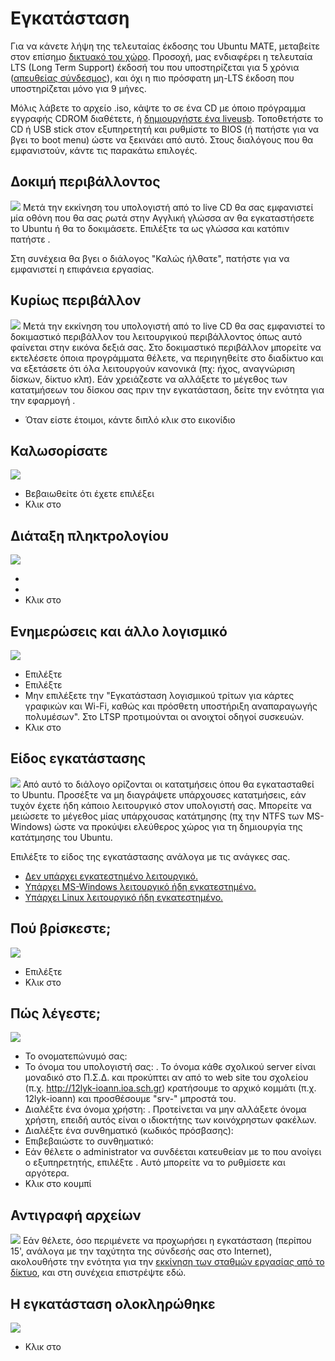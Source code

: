 # Εγκατάσταση

Για να κάνετε λήψη της τελευταίας έκδοσης του Ubuntu MATE, μεταβείτε
στον επίσημο [δικτυακό του χώρο](https://ubuntu-mate.org/download/).
Προσοχή, μας ενδιαφέρει η τελευταία LTS (Long Term Support) έκδοσή του
που υποστηρίζεται για 5 χρόνια ([απευθείας
σύνδεσμος](http://cdimage.ubuntu.com/ubuntu-mate/releases/20.04/release/ubuntu-mate-20.04.3-desktop-amd64.iso)),
και όχι η πιο πρόσφατη μη-LTS έκδοση που υποστηρίζεται μόνο για 9 μήνες.

Μόλις λάβετε το αρχείο .iso, κάψτε το σε ένα CD με όποιο πρόγραμμα
εγγραφής CDROM διαθέτετε, ή [δημιουργήστε ένα liveusb](../liveusb.md).
Τοποθετήστε το CD ή USB stick στον εξυπηρετητή και ρυθμίστε το BIOS (ή
πατήστε  για να βγει το boot menu) ώστε να ξεκινάει από αυτό. Στους
διαλόγους που θα εμφανιστούν, κάντε τις παρακάτω επιλογές.

## Δοκιμή περιβάλλοντος

[![](install-01-welcome.png)](install-01-welcome.png) Μετά την εκκίνηση του
υπολογιστή από το live CD θα σας εμφανιστεί μία οθόνη που θα σας ρωτά
στην Αγγλική γλώσσα αν θα εγκαταστήσετε το Ubuntu ή θα το δοκιμάσετε.
Επιλέξτε τα  ως γλώσσα και κατόπιν πατήστε .

Στη συνέχεια θα βγει ο διάλογος "Καλώς ήλθατε", πατήστε  για να
εμφανιστεί η επιφάνεια εργασίας.

## Κυρίως περιβάλλον

[![](install-02-desktop.png)](install-02-desktop.png) Μετά την εκκίνηση του
υπολογιστή από το live CD θα σας εμφανιστεί το δοκιμαστικό περιβάλλον
του λειτουργικού περιβάλλοντος όπως αυτό φαίνεται στην εικόνα δεξιά
σας. Στο δοκιμαστικό περιβάλλον μπορείτε να εκτελέσετε όποια
προγράμματα θέλετε, να περιηγηθείτε στο διαδίκτυο και να
εξετάσετε ότι όλα λειτουργούν κανονικά (πχ: ήχος, αναγνώριση
δίσκων, δίκτυο κλπ). Εάν χρειάζεστε να αλλάξετε το μέγεθος των
κατατμήσεων του δίσκου σας πριν την εγκατάσταση, δείτε την ενότητα
για την εφαρμογή .

  - Όταν είστε έτοιμοι, κάντε διπλό κλικ στο εικονίδιο

## Καλωσορίσατε

[![](install-03-language.png)](install-03-language.png)

  - Βεβαιωθείτε ότι έχετε επιλέξει
  - Κλικ στο

## Διάταξη πληκτρολογίου

[![](install-04-keyboard-layout.png)](install-04-keyboard-layout.png)

  -
  -
  - Κλικ στο

## Ενημερώσεις και άλλο λογισμικό

[![](install-05-updates-and-other-software.png)](install-05-updates-and-other-software.png)

  - Επιλέξτε
  - Επιλέξτε
  - Μην επιλέξετε την "Εγκατάσταση λογισμικού τρίτων για κάρτες γραφικών
    και Wi-Fi, καθώς και πρόσθετη υποστήριξη αναπαραγωγής πολυμέσων".
    Στο LTSP προτιμούνται οι ανοιχτοί οδηγοί συσκευών.
  - Κλικ στο

## Είδος εγκατάστασης

[![](install-06-installation-type.png)](install-06-installation-type.png) Από αυτό το
διάλογο ορίζονται οι κατατμήσεις όπου θα εγκατασταθεί το Ubuntu.
Προσέξτε να μη διαγράψετε υπάρχουσες κατατμήσεις, εάν τυχόν έχετε
ήδη κάποιο λειτουργικό στον υπολογιστή σας. Μπορείτε να μειώσετε το
μέγεθος μίας υπάρχουσας κατάτμησης (πχ την NTFS των MS-Windows)
ώστε να προκύψει ελεύθερος χώρος για τη δημιουργία της κατάτμησης
του Ubuntu.

Επιλέξτε το είδος της εγκατάστασης ανάλογα με τις ανάγκες σας.

  - [Δεν υπάρχει εγκατεστημένο
    λειτουργικό.](Δίσκος_Κενός.md)
  - [Υπάρχει MS-Windows λειτουργικό ήδη
    εγκατεστημένο.](Δίσκος_Ms-Windows.md)
  - [Υπάρχει Linux λειτουργικό ήδη
    εγκατεστημένο.](Δίσκος_Linux.md)

## Πού βρίσκεστε;

[![](install-08-where-are-you.png)](install-08-where-are-you.png)

  - Επιλέξτε
  - Κλικ στο

## Πώς λέγεστε;

[![](install-09-who-are-you.png)](install-09-who-are-you.png)

  - Το ονοματεπώνυμό σας:
  - Το όνομα του υπολογιστή σας: . Το όνομα κάθε σχολικού server είναι
    μοναδικό στο Π.Σ.Δ. και προκύπτει αν από το web site του σχολείου
    (π.χ. <http://12lyk-ioann.ioa.sch.gr>) κρατήσουμε το αρχικό κομμάτι
    (π.χ. 12lyk-ioann) και προσθέσουμε "srv-" μπροστά του.
  - Διαλέξτε ένα όνομα χρήστη: . Προτείνεται να μην αλλάξετε όνομα
    χρήστη, επειδή αυτός είναι ο ιδιοκτήτης των κοινόχρηστων
    φακέλων.
  - Διαλέξτε ένα συνθηματικό (κωδικός πρόσβασης):
  - Επιβεβαιώστε το συνθηματικό:
  - Εάν θέλετε ο administrator να συνδέεται κατευθείαν με το που ανοίγει
    ο εξυπηρετητής, επιλέξτε . Αυτό μπορείτε να το ρυθμίσετε και
    αργότερα.
  - Κλικ στο κουμπί

## Αντιγραφή αρχείων

[![](install-10-progress.png)](install-10-progress.png) Εάν θέλετε, όσο
περιμένετε να προχωρήσει η εγκατάσταση (περίπου 15', ανάλογα με
την ταχύτητα της σύνδεσής σας στο Internet), ακολουθήστε την ενότητα
για την [εκκίνηση των σταθμών εργασίας από το
δίκτυο](../LTSP/Εκκίνηση_από_το_δίκτυο/index.md), και
στη συνέχεια επιστρέψτε εδώ.

## Η εγκατάσταση ολοκληρώθηκε

[![](install-11-installation-complete.png)](install-11-installation-complete.png)

  - Κλικ στο
